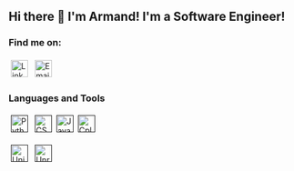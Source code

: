 ## Hi there :wave: I'm Armand! I'm a Software Engineer!

### Find me on:

<p>
 <a href="https://www.linkedin.com/in/armand-sumo/" target="_blank" rel="noopener noreferrer"> <img src="https://img.shields.io/badge/LinkedIn-0077B5?style=for-the-badge&logo=linkedin&logoColor=white" alt="LinkedIn" height="30" style="vertical-align:top; margin:4px"></a>
 <a href="mailto:armandsumo@gmail.com"> <img src="https://img.shields.io/badge/Gmail-D14836?style=for-the-badge&logo=gmail&logoColor=white" alt="Email" height="30" style="vertical-align:top; margin:4px"></a>
  
</p>

### Languages and Tools 
<p> 
<a href="" target="_blank" rel="noopener noreferrer"> <img src="https://img.shields.io/badge/Python-FFD43B?style=for-the-badge&logo=python&logoColor=blue" alt="Python" height="30" style="vertical-align:top; margin:4px"></a>
<a href="" target="_blank" rel="noopener noreferrer"> <img src="https://img.shields.io/badge/C%23-239120?style=for-the-badge&logo=c-sharp&logoColor=white" alt="CSharp" height="30" style="margin:4px"></a>
<a href="" target="_blank" rel="noopener noreferrer"><img src="https://img.shields.io/badge/javascript-%23323330.svg?style=for-the-badge&logo=javascript&logoColor=%23F7DF1E" alt="Javascript" height="30"></a>
<a href="" target="_blank" rel="noopener noreferrer"><img src="https://img.shields.io/badge/C%2B%2B-00599C?style=for-the-badge&logo=c%2B%2B&logoColor=white" alt="Cplusplus" height="30" style="vertical-align:top; margin:4px"></a>
</p>
<p>
 <a href="" target="_blank" rel="noopener noreferrer"><img src="https://img.shields.io/badge/unity-%23000000.svg?style=for-the-badge&logo=unity&logoColor=white" alt="Unity" height="30" style="vertical-align:top; margin:4px"></a>
 <a href="" target="_blank" rel="noopener noreferrer"><img src="https://img.shields.io/badge/unrealengine-%23313131.svg?style=for-the-badge&logo=unrealengine&logoColor=white" alt="Unreal Engine" height="30" style="vertical-align:top; margin:4px"></a>
 </p>

